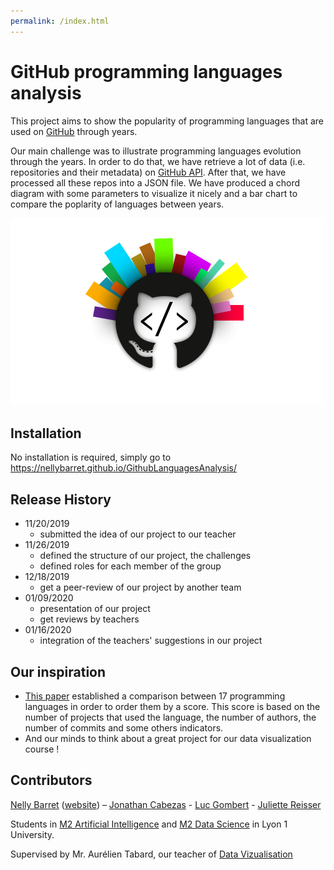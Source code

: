 ```yaml
---
permalink: /index.html
---
```



# GitHub programming languages analysis
This project aims to show the popularity of programming languages that are used on [GitHub](https://github.com/) through years.

Our main challenge was to illustrate programming languages evolution through the years. In order to do that, we have retrieve a lot of data (i.e. repositories and their metadata) on [GitHub API](https://developer.github.com/v3/). After that, we have processed all these repos into a JSON file. We have produced a chord diagram with some parameters to visualize it nicely and a bar chart to compare the poplarity of languages between years.

![Teaser](1-thumbnail.png)

## Installation

No installation is required, simply go to https://nellybarret.github.io/GithubLanguagesAnalysis/

## Release History

* 11/20/2019
    * submitted the idea of our project to our teacher
* 11/26/2019
    * defined the structure of our project, the challenges
    * defined roles for each member of the group
* 12/18/2019
    * get a peer-review of our project by another team
* 01/09/2020
    * presentation of our project
    * get reviews by teachers
* 01/16/2020
    * integration of the teachers' suggestions in our project

## Our inspiration

* [This paper](https://web.cs.ucdavis.edu/~filkov/papers/lang_github.pdf) established a comparison between 17 programming languages in order to order them by a score. This score is based on the number of projects that used the language, the number of authors, the number of commits and some others indicators.
* And our minds to think about a great project for our data visualization course !

## Contributors

[Nelly Barret](nelly.barret@etu.univ-lyon1.fr) ([website](http://www.nellybarret.fr/)) – [Jonathan Cabezas](jonathan.cabezas@etu.univ-lyon1.fr) - [Luc Gombert](luc.gombert@etu.univ-lyon1.fr) - [Juliette Reisser](juliette.reisser@etu.univ-lyon1.fr)

Students in [M2 Artificial Intelligence](http://master-info.univ-lyon1.fr/IA/) and [M2 Data Science](http://master-info.univ-lyon1.fr/DS/) in Lyon 1 University.

Supervised by Mr. Aurélien Tabard, our teacher of [Data Vizualisation](https://lyondataviz.github.io/teaching/lyon1-m2/2019/)
